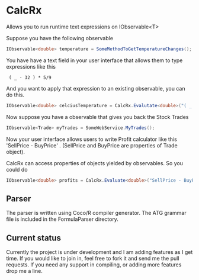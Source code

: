 # CalcRx
Allows you to run runtime text expressions on IObservable&lt;T>

Suppose you have the following observable

```csharp
IObservable<double> temperature = SomeMethodToGetTemperatureChanges();
```
You have have a text field in your user interface that allows them to type expressions like this

``` 
 ( _ - 32 ) * 5/9
```

And you want to apply that expression to an existing observable, you can do this.

```csharp
IObservable<double> celciusTemperature = CalcRx.Evalutate<double>("( _ - 32 ) * 5/9", temperature);
```

Now suppose you have a observable that gives you back the Stock Trades

```csharp
IObservable<Trade> myTrades = SomeWebService.MyTrades();
```

Now your user interface allows users to write Profit calculator like this 'SellPrice - BuyPrice' . (SellPrice and BuyPrice are properties of Trade object).

CalcRx can access properties of objects yielded by observables. So you could do

```csharp
IObservable<double> profits = CalcRx.Evaluate<double>("SellPrice - BuyPrice", myTrades);
```

## Parser
The parser is written using Coco/R compiler generator. The ATG grammar file is included in the FormulaParser directory.

## Current status
Currently the project is under development and I am adding features as I get time. If you would like to join in, feel free to fork it and send me the pull requests. If you need any support in compiling, or adding more features drop me a line.
